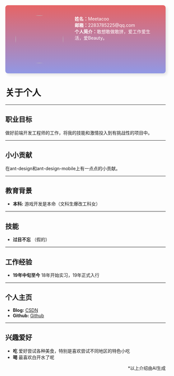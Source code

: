 <div style="display: flex;gap: 36px;padding: 32px; background: linear-gradient(#e66465, #9198e5);border-radius: 8px;box-shadow: rgba(0,0,0, 0.1) 5px 5px 10px;">
    <div>
        <img title="" src="./assets/avatar-meetacoo.png" alt="" width="150" style="border-radius: 50%;margin: 0 auto;display: block;">
    </div>
    <div style="color: white">
        <div><strong>姓名：</strong>Meetacoo</div>
        <div><strong>邮箱：</strong>2283785225@qq.com</div>
        <div><strong>个人简介：</strong>敢想敢做敢拼，爱工作爱生活，爱Beauty。</div>
    </div>
</div>

# 关于个人

---

## 职业目标

做好前端开发工程师的工作，将我的技能和激情投入到有挑战性的项目中。

---

## 小小贡献

在ant-design和ant-design-mobile上有一点点的小贡献。

---

## 教育背景

- **本科:** 游戏开发是本命（文科生爆改工科女）

---

## 技能

- **过目不忘** （假的）

---

## 工作经验

- **19年中旬至今** 18年开始实习，19年正式入行

---

## 个人主页

- **Blog:** [CSDN](https://blog.csdn.net/Meetacoo)
- **Github:** [Github](https://github.com/Meetacoo)

---

## 兴趣爱好

- **吃** 爱好尝试各种美食，特别是喜欢尝试不同地区的特色小吃
- **喝** 最喜欢白开水了呢

[//]: # (- **读书** 闲暇时间喜欢阅读技术和小说类书籍，保持对知识的持续学习)

<div style="text-align: right">*以上介绍由AI生成</div>